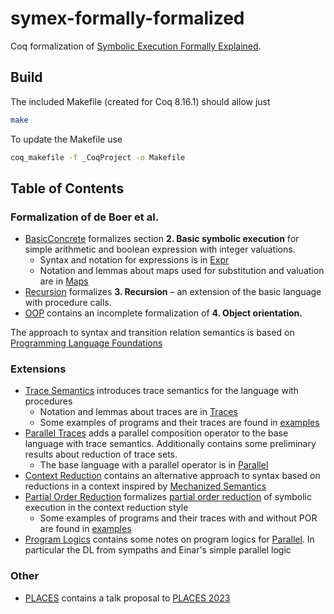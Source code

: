 # symex-formally-formalized
Coq formalization of [Symbolic Execution Formally Explained](https://link.springer.com/article/10.1007/s00165-020-00527-y).

## Build
The included Makefile (created for Coq 8.16.1) should allow just
```sh
make
```

To update the Makefile use
```sh
coq_makefile -f _CoqProject -o Makefile
```

## Table of Contents
### Formalization of de Boer et al.
 - [BasicConcrete](./BasicConcrete.v) formalizes section **2. Basic symbolic execution** for simple arithmetic and boolean expression with integer valuations.
    - Syntax and notation for expressions is in [Expr](./Expr.v)
    - Notation and lemmas about maps used for substitution and valuation are in [Maps](./Maps.v)
 - [Recursion](./Recursion.v) formalizes **3. Recursion** – an extension of the basic language with procedure calls.
 - [OOP](./Oop.v) contains an incomplete formalization of **4. Object orientation.**

The approach to syntax and transition relation semantics is based on [Programming Language Foundations](https://softwarefoundations.cis.upenn.edu/plf-current/index.html)

### Extensions
- [Trace Semantics](./TraceSemantics.v) introduces trace semantics for the language with procedures
  - Notation and lemmas about traces are in [Traces](./Traces.v)
  - Some examples of programs and their traces are found in [examples](./Trace_examples.v)
- [Parallel Traces](./ParallelTraces.v) adds a parallel composition operator to the base language with trace semantics.
Additionally contains some preliminary results about reduction of trace sets.
    - The base language with a parallel operator is in [Parallel](./Parallel.v)
- [Context Reduction](./ContextReduction) contains an alternative approach to syntax based on reductions in a context inspired by [Mechanized Semantics](https://github.com/xavierleroy/cdf-mech-sem)
- [Partial Order Reduction](./PartialOrderReduction.v) formalizes [partial order reduction](https://rdcu.be/c58yn) of symbolic execution in the context reduction style
  - Some examples of programs and their traces with and without POR are found in [examples](./POR_examples.v)
- [Program Logics](./ProgramLogics.v) contains some notes on program logics for [Parallel](./Parallel.v). In particular the DL from sympaths and Einar's simple parallel logic

### Other
- [PLACES](./PLACES) contains a talk proposal to [PLACES 2023](https://places-workshop.github.io/2023/)
